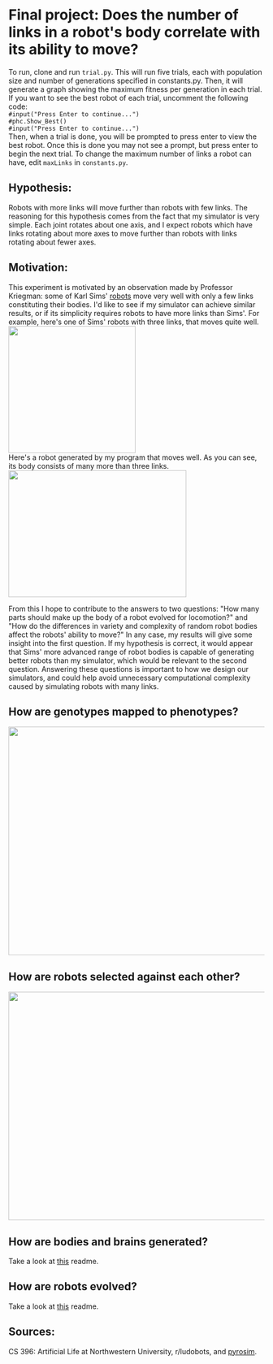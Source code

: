 # Final project: Does the number of links in a robot's body correlate with its ability to move?
To run, clone and run `trial.py`. This will run five trials, each with population size and number of generations specified in constants.py. Then, it will generate a graph showing the maximum fitness per generation in each trial. If you want to see the best robot of each trial, uncomment the following code:  
    `#input("Press Enter to continue...")`<br>
    `#phc.Show_Best()`<br>
    `#input("Press Enter to continue...")`<br>
Then, when a trial is done, you will be prompted to press enter to view the best robot. Once this is done you may not see a prompt, but press enter to begin the next trial. To change the maximum number of links a robot can have, edit `maxLinks` in `constants.py`.

## Hypothesis:
Robots with more links will move further than robots with few links. The reasoning for this hypothesis comes from the fact that my simulator is very simple. Each joint rotates about one axis, and I expect robots which have links rotating about more axes to move further than robots with links rotating about fewer axes.

## Motivation:
This experiment is motivated by an observation made by Professor Kriegman: some of Karl Sims' [robots](https://www.karlsims.com/evolved-virtual-creatures.html) move very well with only a few links constituting their bodies. I'd like to see if my simulator can achieve similar results, or if its simplicity requires robots to have more links than Sims'. For example, here's one of Sims' robots with three links, that moves quite well. <br>
<img src="https://user-images.githubusercontent.com/68213464/225107079-aa0b842a-5888-49d4-828f-cd52540ba080.png" width="250" height="250"> <br>
Here's a robot generated by my program that moves well. As you can see, its body consists of many more than three links. <br>
<img src="https://user-images.githubusercontent.com/68213464/225107097-e67aec52-cebd-45d6-a734-c756cc7d1413.png" width="350" height="250">

From this I hope to contribute to the answers to two questions: "How many parts should make up the body of a robot evolved for locomotion?" and "How do the differences in variety and complexity of random robot bodies affect the robots' ability to move?" In any case, my results will give some insight into the first question. If my hypothesis is correct, it would appear that Sims' more advanced range of robot bodies is capable of generating better robots than my simulator, which would be relevant to the second question. Answering these questions is important to how we design our simulators, and could help avoid unnecessary computational complexity caused by simulating robots with many links.

## How are genotypes mapped to phenotypes?
<img src="https://user-images.githubusercontent.com/68213464/225113561-5952bf95-6eef-48ae-adad-e3f59ee8158c.png" width="650" height="450">

## How are robots selected against each other?
<img src="https://user-images.githubusercontent.com/68213464/225116248-d2ef2d99-62ac-4389-8310-fcd35e237644.png" width="650" height="450">

## How are bodies and brains generated?
Take a look at [this](https://github.com/qpalzmz112/ludobots/tree/Assignment7#readme) readme.

## How are robots evolved?
Take a look at [this](https://github.com/qpalzmz112/ludobots/tree/Assignment8#readme) readme.

## Sources:
CS 396: Artificial Life at Northwestern University, r/ludobots, and [pyrosim](https://github.com/jbongard/pyrosim).
